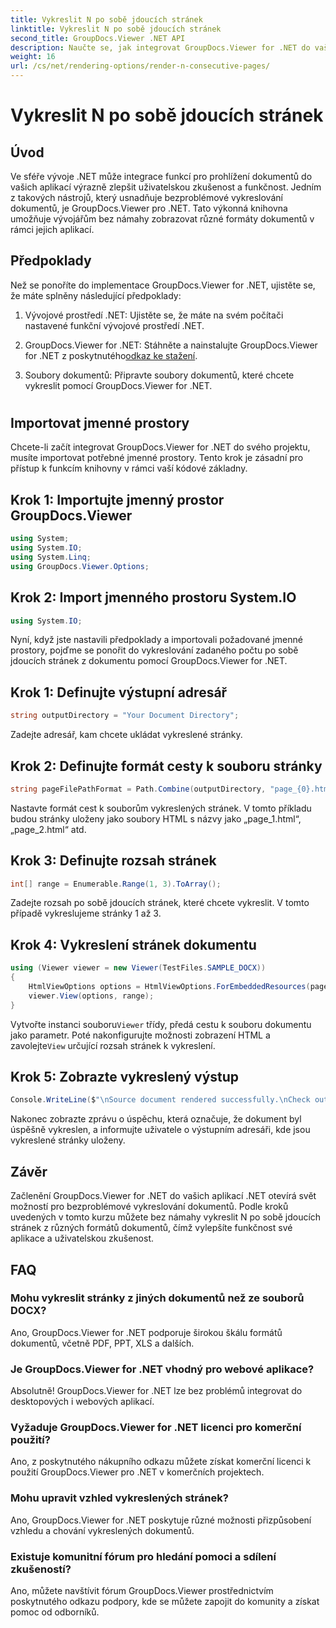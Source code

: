 ```yaml
---
title: Vykreslit N po sobě jdoucích stránek
linktitle: Vykreslit N po sobě jdoucích stránek
second_title: GroupDocs.Viewer .NET API
description: Naučte se, jak integrovat GroupDocs.Viewer for .NET do vašich aplikací, abyste mohli snadno vykreslovat dokumenty s N po sobě jdoucími stránkami.
weight: 16
url: /cs/net/rendering-options/render-n-consecutive-pages/
---
```


# Vykreslit N po sobě jdoucích stránek

## Úvod
Ve sféře vývoje .NET může integrace funkcí pro prohlížení dokumentů do vašich aplikací výrazně zlepšit uživatelskou zkušenost a funkčnost. Jedním z takových nástrojů, který usnadňuje bezproblémové vykreslování dokumentů, je GroupDocs.Viewer pro .NET. Tato výkonná knihovna umožňuje vývojářům bez námahy zobrazovat různé formáty dokumentů v rámci jejich aplikací.
## Předpoklady
Než se ponoříte do implementace GroupDocs.Viewer for .NET, ujistěte se, že máte splněny následující předpoklady:
1. Vývojové prostředí .NET: Ujistěte se, že máte na svém počítači nastavené funkční vývojové prostředí .NET.
  
2.  GroupDocs.Viewer for .NET: Stáhněte a nainstalujte GroupDocs.Viewer for .NET z poskytnutého[odkaz ke stažení](https://releases.groupdocs.com/viewer/net/).
3. Soubory dokumentů: Připravte soubory dokumentů, které chcete vykreslit pomocí GroupDocs.Viewer for .NET.
#
## Importovat jmenné prostory
Chcete-li začít integrovat GroupDocs.Viewer for .NET do svého projektu, musíte importovat potřebné jmenné prostory. Tento krok je zásadní pro přístup k funkcím knihovny v rámci vaší kódové základny.
## Krok 1: Importujte jmenný prostor GroupDocs.Viewer
```csharp
using System;
using System.IO;
using System.Linq;
using GroupDocs.Viewer.Options;
```
## Krok 2: Import jmenného prostoru System.IO
```csharp
using System.IO;
```

Nyní, když jste nastavili předpoklady a importovali požadované jmenné prostory, pojďme se ponořit do vykreslování zadaného počtu po sobě jdoucích stránek z dokumentu pomocí GroupDocs.Viewer for .NET.
## Krok 1: Definujte výstupní adresář
```csharp
string outputDirectory = "Your Document Directory";
```
Zadejte adresář, kam chcete ukládat vykreslené stránky.
## Krok 2: Definujte formát cesty k souboru stránky
```csharp
string pageFilePathFormat = Path.Combine(outputDirectory, "page_{0}.html");
```
Nastavte formát cest k souborům vykreslených stránek. V tomto příkladu budou stránky uloženy jako soubory HTML s názvy jako „page_1.html“, „page_2.html“ atd.
## Krok 3: Definujte rozsah stránek
```csharp
int[] range = Enumerable.Range(1, 3).ToArray();
```
Zadejte rozsah po sobě jdoucích stránek, které chcete vykreslit. V tomto případě vykreslujeme stránky 1 až 3.
## Krok 4: Vykreslení stránek dokumentu
```csharp
using (Viewer viewer = new Viewer(TestFiles.SAMPLE_DOCX))
{
    HtmlViewOptions options = HtmlViewOptions.ForEmbeddedResources(pageFilePathFormat);
    viewer.View(options, range);
}
```
 Vytvořte instanci souboru`Viewer` třídy, předá cestu k souboru dokumentu jako parametr. Poté nakonfigurujte možnosti zobrazení HTML a zavolejte`View` určující rozsah stránek k vykreslení.
## Krok 5: Zobrazte vykreslený výstup
```csharp
Console.WriteLine($"\nSource document rendered successfully.\nCheck output in {outputDirectory}.");
```
Nakonec zobrazte zprávu o úspěchu, která označuje, že dokument byl úspěšně vykreslen, a informujte uživatele o výstupním adresáři, kde jsou vykreslené stránky uloženy.

## Závěr
Začlenění GroupDocs.Viewer for .NET do vašich aplikací .NET otevírá svět možností pro bezproblémové vykreslování dokumentů. Podle kroků uvedených v tomto kurzu můžete bez námahy vykreslit N po sobě jdoucích stránek z různých formátů dokumentů, čímž vylepšíte funkčnost své aplikace a uživatelskou zkušenost.
## FAQ
### Mohu vykreslit stránky z jiných dokumentů než ze souborů DOCX?
Ano, GroupDocs.Viewer for .NET podporuje širokou škálu formátů dokumentů, včetně PDF, PPT, XLS a dalších.
### Je GroupDocs.Viewer for .NET vhodný pro webové aplikace?
Absolutně! GroupDocs.Viewer for .NET lze bez problémů integrovat do desktopových i webových aplikací.
### Vyžaduje GroupDocs.Viewer for .NET licenci pro komerční použití?
Ano, z poskytnutého nákupního odkazu můžete získat komerční licenci k použití GroupDocs.Viewer pro .NET v komerčních projektech.
### Mohu upravit vzhled vykreslených stránek?
Ano, GroupDocs.Viewer for .NET poskytuje různé možnosti přizpůsobení vzhledu a chování vykreslených dokumentů.
### Existuje komunitní fórum pro hledání pomoci a sdílení zkušeností?
Ano, můžete navštívit fórum GroupDocs.Viewer prostřednictvím poskytnutého odkazu podpory, kde se můžete zapojit do komunity a získat pomoc od odborníků.
